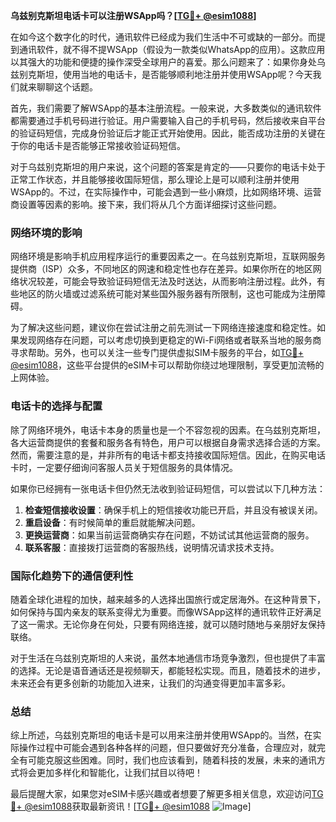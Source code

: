 **乌兹别克斯坦电话卡可以注册WSApp吗？[[TG💪+ @esim1088](https://t.me/s/esim1088)]**

在如今这个数字化的时代，通讯软件已经成为我们生活中不可或缺的一部分。而提到通讯软件，就不得不提WSApp（假设为一款类似WhatsApp的应用）。这款应用以其强大的功能和便捷的操作深受全球用户的喜爱。那么问题来了：如果你身处乌兹别克斯坦，使用当地的电话卡，是否能够顺利地注册并使用WSApp呢？今天我们就来聊聊这个话题。

首先，我们需要了解WSApp的基本注册流程。一般来说，大多数类似的通讯软件都需要通过手机号码进行验证。用户需要输入自己的手机号码，然后接收来自平台的验证码短信，完成身份验证后才能正式开始使用。因此，能否成功注册的关键在于你的电话卡是否能够正常接收验证码短信。

对于乌兹别克斯坦的用户来说，这个问题的答案是肯定的——只要你的电话卡处于正常工作状态，并且能够接收国际短信，那么理论上是可以顺利注册并使用WSApp的。不过，在实际操作中，可能会遇到一些小麻烦，比如网络环境、运营商设置等因素的影响。接下来，我们将从几个方面详细探讨这些问题。

### 网络环境的影响

网络环境是影响手机应用程序运行的重要因素之一。在乌兹别克斯坦，互联网服务提供商（ISP）众多，不同地区的网速和稳定性也存在差异。如果你所在的地区网络状况较差，可能会导致验证码短信无法及时送达，从而影响注册过程。此外，有些地区的防火墙或过滤系统可能对某些国外服务器有所限制，这也可能成为注册障碍。

为了解决这些问题，建议你在尝试注册之前先测试一下网络连接速度和稳定性。如果发现网络存在问题，可以考虑切换到更稳定的Wi-Fi网络或者联系当地的服务商寻求帮助。另外，也可以关注一些专门提供虚拟SIM卡服务的平台，如[TG💪+ @esim1088](https://t.me/s/esim1088)，这些平台提供的eSIM卡可以帮助你绕过地理限制，享受更加流畅的上网体验。

### 电话卡的选择与配置

除了网络环境外，电话卡本身的质量也是一个不容忽视的因素。在乌兹别克斯坦，各大运营商提供的套餐和服务各有特色，用户可以根据自身需求选择合适的方案。然而，需要注意的是，并非所有的电话卡都支持接收国际短信。因此，在购买电话卡时，一定要仔细询问客服人员关于短信服务的具体情况。

如果你已经拥有一张电话卡但仍然无法收到验证码短信，可以尝试以下几种方法：

1. **检查短信接收设置**：确保手机上的短信接收功能已开启，并且没有被误关闭。
2. **重启设备**：有时候简单的重启就能解决问题。
3. **更换运营商**：如果当前运营商确实存在问题，不妨试试其他运营商的服务。
4. **联系客服**：直接拨打运营商的客服热线，说明情况请求技术支持。

### 国际化趋势下的通信便利性

随着全球化进程的加快，越来越多的人选择出国旅行或定居海外。在这种背景下，如何保持与国内亲友的联系变得尤为重要。而像WSApp这样的通讯软件正好满足了这一需求。无论你身在何处，只要有网络连接，就可以随时随地与亲朋好友保持联络。

对于生活在乌兹别克斯坦的人来说，虽然本地通信市场竞争激烈，但也提供了丰富的选择。无论是语音通话还是视频聊天，都能轻松实现。而且，随着技术的进步，未来还会有更多创新的功能加入进来，让我们的沟通变得更加丰富多彩。

### 总结

综上所述，乌兹别克斯坦的电话卡是可以用来注册并使用WSApp的。当然，在实际操作过程中可能会遇到各种各样的问题，但只要做好充分准备，合理应对，就完全有可能克服这些困难。同时，我们也应该看到，随着科技的发展，未来的通讯方式将会更加多样化和智能化，让我们拭目以待吧！

最后提醒大家，如果您对eSIM卡感兴趣或者想要了解更多相关信息，欢迎访问[TG💪+ @esim1088](https://t.me/s/esim1088)获取最新资讯！[[TG💪+ @esim1088](https://t.me/s/esim1088) ![Image](https://i.postimg.cc/4NQfJmqS/Snipaste-2025-05-13-00-14-12.png)]